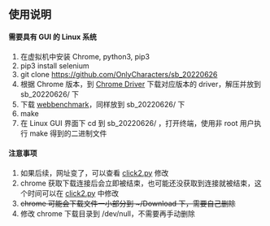 ## 使用说明

#### 需要具有 GUI 的 Linux 系统

1. 在虚拟机中安装 Chrome, python3, pip3
2. pip3 install selenium
3. git clone <https://github.com/OnlyCharacters/sb_20220626>
4. 根据 Chrome 版本，到 [Chrome Driver](https://chromedriver.chromium.org/downloads) 下载对应版本的 driver，解压并放到 sb_20220626/ 下
5. 下载 [webbenchmark](https://github.com/maintell/webBenchmark)，同样放到 sb_20220626/ 下
6. make
7. 在 Linux GUI 界面下 cd 到 sb_20220626/ ，打开终端，使用非 root 用户执行 make 得到的二进制文件

#### 注意事项

1. 如果后续，网址变了，可以查看 [click2.py](http://click2.py) 修改
2. chrome 获取下载连接后会立即被结束，也可能还没获取到连接就被结束，这个时间可以在 [click2.py](http://click2.py) 中修改
3. ~~chrome 可能会下载文件一小部分到 \~/Download 下，需要自己删除~~
4. 修改 chrome 下载目录到 /dev/null，不需要再手动删除
